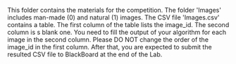 This folder contains the materials for the competition. The folder 'Images' includes man-made (0) and natural (1) images. The CSV file 'Images.csv' contains a table. The first column of the table lists the image_id. The second column is s blank one. You need to fill the output of your algorithm for each image in the second column. Please DO NOT change the order of the image_id in the first column. After that, you are expected to submit the resulted CSV file to BlackBoard at the end of the Lab.